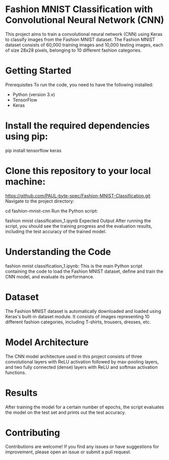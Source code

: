 # Fashion MNIST Classification with Convolutional Neural Network (CNN)
This project aims to train a convolutional neural network (CNN) using Keras to classify images from the Fashion MNIST dataset. The Fashion MNIST dataset consists of 60,000 training images and 10,000 testing images, each of size 28x28 pixels, belonging to 10 different fashion categories.

# Getting Started
Prerequisites
To run the code, you need to have the following installed:

 * Python (version 3.x)
 * TensorFlow
 * Keras

# Install the required dependencies using pip:
 pip install tensorflow keras

# Clone this repository to your local machine:

https://github.com/PAUL-byte-spec/Fashion-MNIST-Classification.git
Navigate to the project directory:

cd fashion-mnist-cnn
Run the Python script:

fashion mnist classification_1.ipynb
Expected Output
After running the script, you should see the training progress and the evaluation results, including the test accuracy of the trained model.

# Understanding the Code
fashion mnist classification_1.ipynb: This is the main Python script containing the code to load the Fashion MNIST dataset, define and train the CNN model, and evaluate its performance.
# Dataset
The Fashion MNIST dataset is automatically downloaded and loaded using Keras's built-in dataset module. It consists of images representing 10 different fashion categories, including T-shirts, trousers, dresses, etc.

# Model Architecture
The CNN model architecture used in this project consists of three convolutional layers with ReLU activation followed by max-pooling layers, and two fully connected (dense) layers with ReLU and softmax activation functions.

# Results
After training the model for a certain number of epochs, the script evaluates the model on the test set and prints out the test accuracy.

# Contributing
Contributions are welcome! If you find any issues or have suggestions for improvement, please open an issue or submit a pull request.
